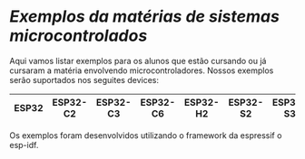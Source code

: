 # _Exemplos da matérias de sistemas microcontrolados_

Aqui vamos listar exemplos para os alunos que estão cursando ou já cursaram a matéria envolvendo microcontroladores. Nossos exemplos serão suportados nos seguites devices:

| ESP32 | ESP32-C2 | ESP32-C3 | ESP32-C6 | ESP32-H2 | ESP32-S2 | ESP32-S3 |
| ----- | -------- | -------- | -------- | -------- | -------- | -------- |

Os exemplos foram desenvolvidos utilizando o framework da espressif o esp-idf.